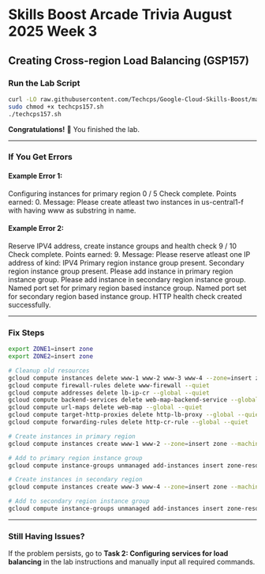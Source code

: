 # Skills Boost Arcade Trivia August 2025 Week 3  
## Creating Cross-region Load Balancing (GSP157)

### Run the Lab Script
```bash
curl -LO raw.githubusercontent.com/Techcps/Google-Cloud-Skills-Boost/master/Creating%20Cross-region%20Load%20Balancing/techcps157.sh
sudo chmod +x techcps157.sh
./techcps157.sh
```

**Congratulations!** 🎉 You finished the lab.

---

### If You Get Errors
#### Example Error 1:

Configuring instances for primary region 0 / 5
Check complete. Points earned: 0. Message: Please create atleast two instances in us-central1-f with having www as substring in name.


#### Example Error 2:

Reserve IPV4 address, create instance groups and health check 9 / 10
Check complete. Points earned: 9. Message: Please reserve atleast one IP address of kind: IPV4 Primary region instance group present. Secondary region instance group present. Please add instance in primary region instance group. Please add instance in secondary region instance group. Named port set for primary region based instance group. Named port set for secondary region based instance group. HTTP health check created successfully.


---

### Fix Steps

```bash
export ZONE1=insert zone
export ZONE2=insert zone

# Cleanup old resources
gcloud compute instances delete www-1 www-2 www-3 www-4 --zone=insert zone --zone=insert zone --quiet
gcloud compute firewall-rules delete www-firewall --quiet
gcloud compute addresses delete lb-ip-cr --global --quiet
gcloud compute backend-services delete web-map-backend-service --global --quiet
gcloud compute url-maps delete web-map --global --quiet
gcloud compute target-http-proxies delete http-lb-proxy --global --quiet
gcloud compute forwarding-rules delete http-cr-rule --global --quiet

# Create instances in primary region
gcloud compute instances create www-1 www-2 --zone=insert zone --machine-type=e2-micro --image-family=debian-11 --image-project=debian-cloud

# Add to primary region instance group
gcloud compute instance-groups unmanaged add-instances insert zone-resources-w --zone=insert zone --instances=www-1,www-2

# Create instances in secondary region
gcloud compute instances create www-3 www-4 --zone=insert zone --machine-type=e2-micro --image-family=debian-11 --image-project=debian-cloud

# Add to secondary region instance group
gcloud compute instance-groups unmanaged add-instances insert zone-resources-w --zone=insert zone --instances=www-3,www-4
```

---

### Still Having Issues?
If the problem persists, go to **Task 2: Configuring services for load balancing** in the lab instructions and manually input all required commands.
